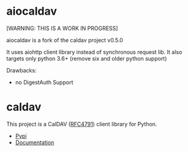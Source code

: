 # aiocaldav

[WARNING: THIS IS A WORK IN PROGRESS]

aiocaldav is a fork of the caldav project v0.5.0

It uses aiohttp client library instead of synchronous request lib.
It also targets only python 3.6+ (remove six and older python support)

Drawbacks:

* no DigestAuth Support

# caldav

This project is a CalDAV ([RFC4791](http://www.ietf.org/rfc/rfc4791.txt)) client library for Python.

 * [Pypi](http://pypi.python.org/pypi/caldav)
 * [Documentation](http://packages.python.org/caldav)

